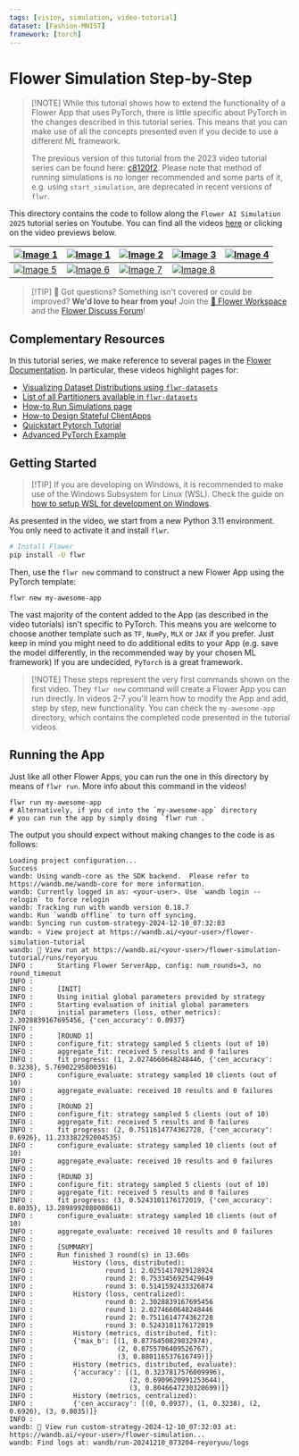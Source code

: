 ```yaml
---
tags: [vision, simulation, video-tutorial]
dataset: [Fashion-MNIST]
framework: [torch]
---
```


# Flower Simulation Step-by-Step

> \[!NOTE\]
> While this tutorial shows how to extend the functionality of a Flower App that uses PyTorch, there is little specific about PyTorch in the changes described in this tutorial series. This means that you can make use of all the concepts presented even if you decide to use a different ML framework.
>
> The previous version of this tutorial from the 2023 video tutorial series can be found here: [c8120f2](https://github.com/adap/flower/tree/c8120f2669fef0f2e6815ab1e957e5366d06d19d/examples/flower-simulation-step-by-step-pytorch). Please note that method of running simulations is no longer recommended and some parts of it, e.g. using `start_simulation`, are deprecated in recent versions of `flwr`.

This directory contains the code to follow along the `Flower AI Simulation 2025` tutorial series on Youtube. You can find all the videos [here](https://www.youtube.com/playlist?list=PLNG4feLHqCWkdlSrEL2xbCtGa6QBxlUZb) or clicking on the video previews below.

| [![Image 1](https://img.youtube.com/vi/XK_dRVcSZqg/0.jpg)](https://youtu.be/XK_dRVcSZqg) | [![Image 1](https://img.youtube.com/vi/VwGq16DMx3Q/0.jpg)](https://youtu.be/VwGq16DMx3Q) | [![Image 2](https://img.youtube.com/vi/8Uwsa0x7VJw/0.jpg)](https://youtu.be/8Uwsa0x7VJw) | [![Image 3](https://img.youtube.com/vi/KsMP9dgcLw4/0.jpg)](https://youtu.be/KsMP9dgcLw4) | [![Image 4](https://img.youtube.com/vi/dZRDe1ldy5s/0.jpg)](https://youtu.be/dZRDe1ldy5s) |
| ---------------------------------------------------------------------------------------- | ---------------------------------------------------------------------------------------- | ---------------------------------------------------------------------------------------- | ---------------------------------------------------------------------------------------- | ---------------------------------------------------------------------------------------- |
| [![Image 5](https://img.youtube.com/vi/udDSIQyYzNM/0.jpg)](https://youtu.be/udDSIQyYzNM) | [![Image 6](https://img.youtube.com/vi/ir2okeinZ2g/0.jpg)](https://youtu.be/ir2okeinZ2g) | [![Image 7](https://img.youtube.com/vi/TAUxb9eEZ3w/0.jpg)](https://youtu.be/TAUxb9eEZ3w) | [![Image 8](https://img.youtube.com/vi/nUUkuqi4Lpo/0.jpg)](https://youtu.be/nUUkuqi4Lpo) |                                                                                          |

> \[!TIP\]
> 🙋 Got questions? Something isn't covered or could be improved? **We'd love to hear from you!** Join the [🌼 Flower Workspace](https://flower.ai/join-slack/) and the [Flower Discuss Forum](https://discuss.flower.ai/)!

## Complementary Resources

In this tutorial series, we make reference to several pages in the [Flower Documentation](https://flower.ai/docs/). In particular, these videos highlight pages for:

- [Visualizing Dataset Distributions using `flwr-datasets`](https://flower.ai/docs/datasets/tutorial-visualize-label-distribution.html)
- [List of all Partitioners available in `flwr-datasets`](https://flower.ai/docs/datasets/ref-api/flwr_datasets.partitioner.html)
- [How-to Run Simulations page](https://flower.ai/docs/framework/how-to-run-simulations.html)
- [How-to Design Stateful ClientApps](https://flower.ai/docs/framework/how-to-design-stateful-clients.html)
- [Quickstart Pytorch Tutorial](https://flower.ai/docs/framework/tutorial-quickstart-pytorch.html)
- [Advanced PyTorch Example](https://github.com/adap/flower/tree/main/examples/advanced-pytorch)

## Getting Started

> \[!TIP\]
> If you are developing on Windows, it is recommended to make use of the Windows Subsystem for Linux (WSL). Check the guide on [how to setup WSL for development on Windows](https://code.visualstudio.com/docs/remote/wsl).

As presented in the video, we start from a new Python 3.11 environment. You only need to activate it and install `flwr`.

```bash
# Install Flower
pip install -U flwr
```

Then, use the `flwr new` command to construct a new Flower App using the PyTorch template:

```shell
flwr new my-awesome-app
```

The vast majority of the content added to the App (as described in the video tutorials) isn't specific to PyTorch. This means you are welcome to choose another template such as `TF`, `NumPy`, `MLX` or `JAX` if you prefer. Just keep in mind you might need to do additional edits to your App (e.g. save the model differently, in the recommended way by your chosen ML framework) If you are undecided, `PyTorch` is a great framework.

> \[!NOTE\]
> These steps represent the very first commands shown on the first video. They `flwr new` command will create a Flower App you can run directly. In videos 2-7 you'll learn how to modify the App and add, step by step, new functionality. You can check the `my-awesome-app` directory, which contains the completed code presented in the tutorial videos.

## Running the App

Just like all other Flower Apps, you can run the one in this directory by means of `flwr run`. More info about this command in the videos!

```shell
flwr run my-awesome-app
# Alternatively, if you cd into the `my-awesome-app` directory
# you can run the app by simply doing `flwr run .`
```

The output you should expect without making changes to the code is as follows:

```shell
Loading project configuration...
Success
wandb: Using wandb-core as the SDK backend.  Please refer to https://wandb.me/wandb-core for more information.
wandb: Currently logged in as: <your-user>. Use `wandb login --relogin` to force relogin
wandb: Tracking run with wandb version 0.18.7
wandb: Run `wandb offline` to turn off syncing.
wandb: Syncing run custom-strategy-2024-12-10_07:32:03
wandb: ⭐️ View project at https://wandb.ai/<your-user>/flower-simulation-tutorial
wandb: 🚀 View run at https://wandb.ai/<your-user>/flower-simulation-tutorial/runs/reyoryuu
INFO :      Starting Flower ServerApp, config: num_rounds=3, no round_timeout
INFO :
INFO :      [INIT]
INFO :      Using initial global parameters provided by strategy
INFO :      Starting evaluation of initial global parameters
INFO :      initial parameters (loss, other metrics): 2.3028839167695456, {'cen_accuracy': 0.0937}
INFO :
INFO :      [ROUND 1]
INFO :      configure_fit: strategy sampled 5 clients (out of 10)
INFO :      aggregate_fit: received 5 results and 0 failures
INFO :      fit progress: (1, 2.0274660648248446, {'cen_accuracy': 0.3238}, 5.769022958003916)
INFO :      configure_evaluate: strategy sampled 10 clients (out of 10)
INFO :      aggregate_evaluate: received 10 results and 0 failures
INFO :
INFO :      [ROUND 2]
INFO :      configure_fit: strategy sampled 5 clients (out of 10)
INFO :      aggregate_fit: received 5 results and 0 failures
INFO :      fit progress: (2, 0.7511614774362728, {'cen_accuracy': 0.6926}, 11.233382292004535)
INFO :      configure_evaluate: strategy sampled 10 clients (out of 10)
INFO :      aggregate_evaluate: received 10 results and 0 failures
INFO :
INFO :      [ROUND 3]
INFO :      configure_fit: strategy sampled 5 clients (out of 10)
INFO :      aggregate_fit: received 5 results and 0 failures
INFO :      fit progress: (3, 0.5243101176172019, {'cen_accuracy': 0.8035}, 13.289899208000861)
INFO :      configure_evaluate: strategy sampled 10 clients (out of 10)
INFO :      aggregate_evaluate: received 10 results and 0 failures
INFO :
INFO :      [SUMMARY]
INFO :      Run finished 3 round(s) in 13.60s
INFO :          History (loss, distributed):
INFO :                  round 1: 2.0251417029128924
INFO :                  round 2: 0.7533456925429649
INFO :                  round 3: 0.5141592433326874
INFO :          History (loss, centralized):
INFO :                  round 0: 2.3028839167695456
INFO :                  round 1: 2.0274660648248446
INFO :                  round 2: 0.7511614774362728
INFO :                  round 3: 0.5243101176172019
INFO :          History (metrics, distributed, fit):
INFO :          {'max_b': [(1, 0.8776450829832974),
INFO :                     (2, 0.8755706409526767),
INFO :                     (3, 0.880116537616749)]}
INFO :          History (metrics, distributed, evaluate):
INFO :          {'accuracy': [(1, 0.3237817576009996),
INFO :                        (2, 0.6909620991253644),
INFO :                        (3, 0.8046647230320699)]}
INFO :          History (metrics, centralized):
INFO :          {'cen_accuracy': [(0, 0.0937), (1, 0.3238), (2, 0.6926), (3, 0.8035)]}
INFO :
wandb: 🚀 View run custom-strategy-2024-12-10_07:32:03 at: https://wandb.ai/<your-user>/flower-simulation...
wandb: Find logs at: wandb/run-20241210_073204-reyoryuu/logs
```
